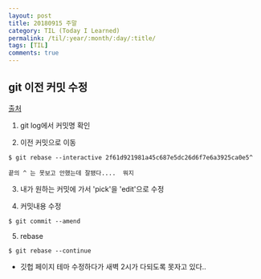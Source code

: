 ```yaml
---
layout: post
title: 20180915 주말
category: TIL (Today I Learned)
permalink: /til/:year/:month/:day/:title/
tags: [TIL]
comments: true
---
```


## git 이전 커밋 수정

[출처](http://woodz.tistory.com/75)


1. git log에서 커밋명 확인 

2. 이전 커밋으로 이동 

```text
$ git rebase --interactive 2f61d921981a45c687e5dc26d6f7e6a3925ca0e5^

끝의 ^ 는 못보고 안했는데 잘됐다....  뭐지
```

3. 내가 원하는 커밋에 가서 'pick'을 'edit'으로 수정

4. 커밋내용 수정

```text
$ git commit --amend
```

5. rebase

```text
$ git rebase --continue
```


- 깃헙 페이지 테마 수정하다가 새벽 2시가 다되도록 못자고 있다..